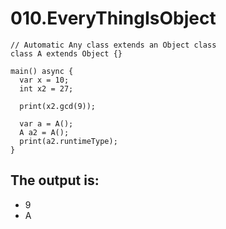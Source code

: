 # 010.EveryThingIsObject

```
// Automatic Any class extends an Object class
class A extends Object {}

main() async {
  var x = 10;
  int x2 = 27;

  print(x2.gcd(9));

  var a = A();
  A a2 = A();
  print(a2.runtimeType);
}

```

## The output is:

* 9
* A
